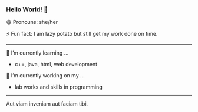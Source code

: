 ### Hello World! 👋

😄 Pronouns:
she/her

⚡ Fun fact: 
I am lazy potato but still get my work done on time.

----------------------------

🌱 I’m currently learning ...

- c++, java, html, web development

🔭 I’m currently working on my ...

- lab works and skills in programming

-----------------------------

Aut viam inveniam aut faciam tibi.

